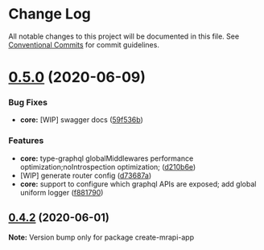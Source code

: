 # Change Log

All notable changes to this project will be documented in this file.
See [Conventional Commits](https://conventionalcommits.org) for commit guidelines.

# [0.5.0](https://github.com/mrapi-js/mrapi/compare/create-mrapi-app@0.4.2...create-mrapi-app@0.5.0) (2020-06-09)


### Bug Fixes

* **core:** [WIP] swagger docs ([59f536b](https://github.com/mrapi-js/mrapi/commit/59f536b8e595617f817c4411455bdc716009921a))


### Features

* **core:** type-graphql globalMiddlewares performance optimization;noIntrospection optimization; ([d210b6e](https://github.com/mrapi-js/mrapi/commit/d210b6edf1c56fdc5a8db2328e9072b36d237d2e))
* [WIP] generate router config ([d73687a](https://github.com/mrapi-js/mrapi/commit/d73687aca4f5930ad49b3d104afc92b4d9b193a6))
* **core:** support to configure which graphql APIs are exposed; add global uniform logger ([f881790](https://github.com/mrapi-js/mrapi/commit/f881790bd883a47d74ac1eecc3374b885ca11a36))





## [0.4.2](https://github.com/mrapi-js/mrapi/compare/create-mrapi-app@0.4.1...create-mrapi-app@0.4.2) (2020-06-01)

**Note:** Version bump only for package create-mrapi-app
